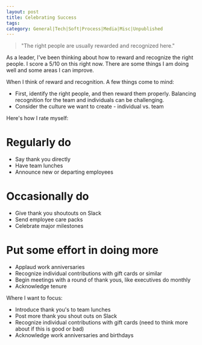 ```yaml
---
layout: post
title: Celebrating Success
tags: 
category: General|Tech|Soft|Process|Media|Misc|Unpublished
---
```


> "The right people are usually rewarded and recognized here."

As a leader, I've been thinking about how to reward and recognize the right people. I score a 5/10 on this right now. There are some things I am doing well and some areas I can improve.

When I think of reward and recognition. A few things come to mind:
* First, identify the right people, and then reward them properly. Balancing recognition for the team and individuals can be challenging.
* Consider the culture we want to create - individual vs. team

Here's how I rate myself:

# Regularly do   

* Say thank you directly  
* Have team lunches  
* Announce new or departing employees  

# Occasionally do  

* Give thank you shoutouts on Slack  
* Send employee care packs  
* Celebrate major milestones  

# Put some effort in doing more  

* Applaud work anniversaries  
* Recognize individual contributions with gift cards or similar  
* Begin meetings with a round of thank yous, like executives do monthly  
* Acknowledge tenure  

Where I want to focus:

* Introduce thank you's to team lunches  
* Post more thank you shout outs on Slack
* Recognize individual contributions with gift cards (need to think more about if this is good or bad)
* Acknowledge work anniversaries and birthdays
